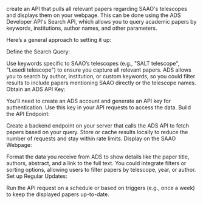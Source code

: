 create an API that pulls all relevant papers regarding SAAO's telescopes and displays them on your webpage. This can be done using the ADS Developer API's Search API, which allows you to query academic papers by keywords, institutions, author names, and other parameters.

Here’s a general approach to setting it up:

Define the Search Query:

Use keywords specific to SAAO’s telescopes (e.g., "SALT telescope", "Lesedi telescope") to ensure you capture all relevant papers.
ADS allows you to search by author, institution, or custom keywords, so you could filter results to include papers mentioning SAAO directly or the telescope names.
Obtain an ADS API Key:

You’ll need to create an ADS account and generate an API key for authentication.
Use this key in your API requests to access the data.
Build the API Endpoint:

Create a backend endpoint on your server that calls the ADS API to fetch papers based on your query.
Store or cache results locally to reduce the number of requests and stay within rate limits.
Display on the SAAO Webpage:

Format the data you receive from ADS to show details like the paper title, authors, abstract, and a link to the full text.
You could integrate filters or sorting options, allowing users to filter papers by telescope, year, or author.
Set up Regular Updates:

Run the API request on a schedule or based on triggers (e.g., once a week) to keep the displayed papers up-to-date.
